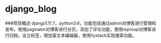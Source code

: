 # django_blog
###项目概述
django1.11.7，python3.6，功能包括通过admin对博客进行管理和发布，使用paginator对博客进行分页，添加了评论功能，使用reproup对博客进行归档，设立标签，增加富文本编辑器，使用hystack实现搜索功能。


